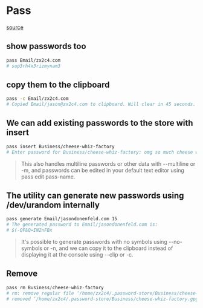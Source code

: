 # Pass

[source](https://www.passwordstore.org)

## show passwords too

```bash
pass Email/zx2c4.com
# sup3rh4x3rizmynam3
```

## copy them to the clipboard

```bash
pass -c Email/zx2c4.com
# Copied Email/jason@zx2c4.com to clipboard. Will clear in 45 seconds.
```

## We can add existing passwords to the store with insert

```bash
pass insert Business/cheese-whiz-factory
# Enter password for Business/cheese-whiz-factory: omg so much cheese what am i gonna do
```

> This also handles multiline passwords or other data with --multiline or -m, and passwords can be edited in your default text editor using pass edit pass-name.

## The utility can generate new passwords using /dev/urandom internally

```bash
pass generate Email/jasondonenfeld.com 15
# The generated password to Email/jasondonenfeld.com is:
# $(-QF&Q=IN2nFBx
```

> It's possible to generate passwords with no symbols using --no-symbols or -n, and we can copy it to the clipboard instead of displaying it at the console using --clip or -c.

## Remove

```php
pass rm Business/cheese-whiz-factory
# rm: remove regular file ‘/home/zx2c4/.password-store/Business/cheese-whiz-factory.gpg’? y
# removed ‘/home/zx2c4/.password-store/Business/cheese-whiz-factory.gpg’
```
